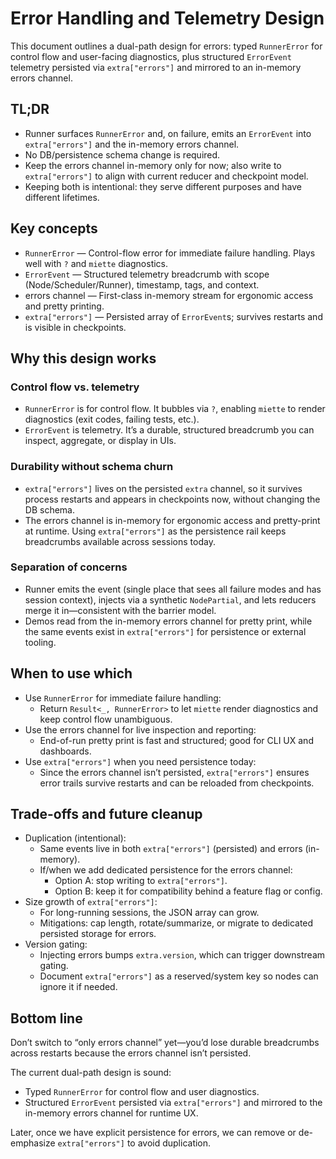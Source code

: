 # Error Handling and Telemetry Design

This document outlines a dual-path design for errors: typed `RunnerError` for control flow and user-facing diagnostics, plus structured `ErrorEvent` telemetry persisted via `extra["errors"]` and mirrored to an in-memory errors channel.

## TL;DR

- Runner surfaces `RunnerError` and, on failure, emits an `ErrorEvent` into `extra["errors"]` and the in-memory errors channel.
- No DB/persistence schema change is required.
- Keep the errors channel in-memory only for now; also write to `extra["errors"]` to align with current reducer and checkpoint model.
- Keeping both is intentional: they serve different purposes and have different lifetimes.

## Key concepts

- `RunnerError` — Control-flow error for immediate failure handling. Plays well with `?` and `miette` diagnostics.
- `ErrorEvent` — Structured telemetry breadcrumb with scope (Node/Scheduler/Runner), timestamp, tags, and context.
- errors channel — First-class in-memory stream for ergonomic access and pretty printing.
- `extra["errors"]` — Persisted array of `ErrorEvent`s; survives restarts and is visible in checkpoints.

## Why this design works

### Control flow vs. telemetry
- `RunnerError` is for control flow. It bubbles via `?`, enabling `miette` to render diagnostics (exit codes, failing tests, etc.).
- `ErrorEvent` is telemetry. It’s a durable, structured breadcrumb you can inspect, aggregate, or display in UIs.

### Durability without schema churn
- `extra["errors"]` lives on the persisted `extra` channel, so it survives process restarts and appears in checkpoints now, without changing the DB schema.
- The errors channel is in-memory for ergonomic access and pretty-print at runtime. Using `extra["errors"]` as the persistence rail keeps breadcrumbs available across sessions today.

### Separation of concerns
- Runner emits the event (single place that sees all failure modes and has session context), injects via a synthetic `NodePartial`, and lets reducers merge it in—consistent with the barrier model.
- Demos read from the in-memory errors channel for pretty print, while the same events exist in `extra["errors"]` for persistence or external tooling.

## When to use which

- Use `RunnerError` for immediate failure handling:
  - Return `Result<_, RunnerError>` to let `miette` render diagnostics and keep control flow unambiguous.
- Use the errors channel for live inspection and reporting:
  - End-of-run pretty print is fast and structured; good for CLI UX and dashboards.
- Use `extra["errors"]` when you need persistence today:
  - Since the errors channel isn’t persisted, `extra["errors"]` ensures error trails survive restarts and can be reloaded from checkpoints.

## Trade-offs and future cleanup

- Duplication (intentional):
  - Same events live in both `extra["errors"]` (persisted) and errors (in-memory).
  - If/when we add dedicated persistence for the errors channel:
    - Option A: stop writing to `extra["errors"]`.
    - Option B: keep it for compatibility behind a feature flag or config.
- Size growth of `extra["errors"]`:
  - For long-running sessions, the JSON array can grow.
  - Mitigations: cap length, rotate/summarize, or migrate to dedicated persisted storage for errors.
- Version gating:
  - Injecting errors bumps `extra.version`, which can trigger downstream gating.
  - Document `extra["errors"]` as a reserved/system key so nodes can ignore it if needed.

## Bottom line

Don’t switch to “only errors channel” yet—you’d lose durable breadcrumbs across restarts because the errors channel isn’t persisted.

The current dual-path design is sound:
- Typed `RunnerError` for control flow and user diagnostics.
- Structured `ErrorEvent` persisted via `extra["errors"]` and mirrored to the in-memory errors channel for runtime UX.

Later, once we have explicit persistence for errors, we can remove or de-emphasize `extra["errors"]` to avoid duplication.